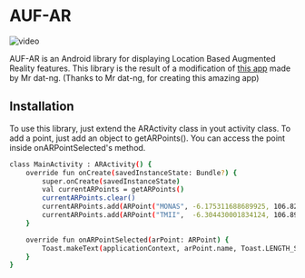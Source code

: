 # AUF-AR
![video](https://raw.githubusercontent.com/SeptiawanAjiP/AugmentedReality-LocationBased/master/video.gif)

AUF-AR is an Android library for displaying Location Based Augmented Reality features. This library is the result of a modification of [this app](https://github.com/dat-ng/ar-location-based-android) made by Mr dat-ng. (Thanks to Mr dat-ng, for creating this amazing app)

## Installation

To use this library, just extend the ARActivity class in yout activity class. To add a point, just add an object to getARPoints(). You can access the point inside onARPointSelected's method.

```bash
class MainActivity : ARActivity() {
    override fun onCreate(savedInstanceState: Bundle?) {
        super.onCreate(savedInstanceState)
        val currentARPoints = getARPoints()
        currentARPoints.clear()
        currentARPoints.add(ARPoint("MONAS", -6.175311688689925, 106.82604761289097))
        currentARPoints.add(ARPoint("TMII",  -6.304430001834124, 106.89161623298563))
    }

    override fun onARPointSelected(arPoint: ARPoint) {
        Toast.makeText(applicationContext, arPoint.name, Toast.LENGTH_SHORT).show()
    }
}
```
